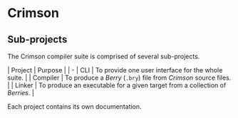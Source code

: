 # Crimson

## Sub-projects
The Crimson compiler suite is comprised of several sub-projects.

| Project  | Purpose |
| -
| CLI      | To provide one user interface for the whole suite. |
| Compiler | To produce a *Berry* (`.bry`) file from *Crimson* source files. |
| Linker   | To produce an executable for a given target from a collection of *Berries*. |

Each project contains its own documentation.
